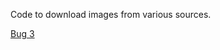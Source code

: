 Code to download images from various sources.

[Bug 3](https://github.com/CreativeCommons-Seneca/meta/issues/3)
